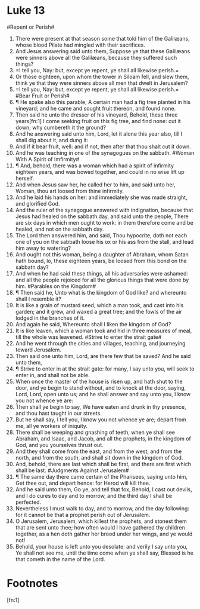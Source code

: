 ﻿# Luke 13
#Repent or Perish#
1. There were present at that season some that told him of the Galilæans, whose blood Pilate had mingled with their sacrifices. 
2. And Jesus answering said unto them, Suppose ye that these Galilæans were sinners above all the Galilæans, because they suffered such things? 
3. =I tell you, Nay: but, except ye repent, ye shall all likewise perish.=
4. Or those eighteen, upon whom the tower in Siloam fell, and slew them, think ye that they were sinners above all men that dwelt in Jerusalem? 
5. =I tell you, Nay: but, except ye repent, ye shall all likewise perish.=
#Bear Fruit or Perish#
6. ¶ He spake also this parable; A certain man had a fig tree planted in his vineyard; and he came and sought fruit thereon, and found none. 
7. Then said he unto the dresser of his vineyard, Behold, these three years[fn:1] I come seeking fruit on this fig tree, and find none: cut it down; why cumbereth it the ground? 
8. And he answering said unto him, Lord, let it alone this year also, till I shall dig about it, and dung it: 
9. And if it bear fruit, well: and if not, then after that thou shalt cut it down. 
10. And he was teaching in one of the synagogues on the sabbath.
#Woman With A Spirit of Imfirmity#
11. ¶ And, behold, there was a woman which had a spirit of infirmity eighteen years, and was bowed together, and could in no wise lift up herself. 
12. And when Jesus saw her, he called her to him, and said unto her, Woman, thou art loosed from thine infirmity. 
13. And he laid his hands on her: and immediately she was made straight, and glorified God. 
14. And the ruler of the synagogue answered with indignation, because that Jesus had healed on the sabbath day, and said unto the people, There are six days in which men ought to work: in them therefore come and be healed, and not on the sabbath day. 
15. The Lord then answered him, and said, Thou hypocrite, doth not each one of you on the sabbath loose his ox or his ass from the stall, and lead him away to watering? 
16. And ought not this woman, being a daughter of Abraham, whom Satan hath bound, lo, these eighteen years, be loosed from this bond on the sabbath day? 
17. And when he had said these things, all his adversaries were ashamed: and all the people rejoiced for all the glorious things that were done by him.
#Parables on the Kingdom# 
18. ¶ Then said he, Unto what is the kingdom of God like? and whereunto shall I resemble it? 
19. It is like a grain of mustard seed, which a man took, and cast into his garden; and it grew, and waxed a great tree; and the fowls of the air lodged in the branches of it. 
20. And again he said, Whereunto shall I liken the kingdom of God? 
21. It is like leaven, which a woman took and hid in three measures of meal, till the whole was leavened.
#Strive to enter the strait gate# 
22. And he went through the cities and villages, teaching, and journeying toward Jerusalem. 
23. Then said one unto him, Lord, are there few that be saved? And he said unto them,
24. ¶ Strive to enter in at the strait gate: for many, I say unto you, will seek to enter in, and shall not be able. 
25. When once the master of the house is risen up, and hath shut to the door, and ye begin to stand without, and to knock at the door, saying, Lord, Lord, open unto us; and he shall answer and say unto you, I know you not whence ye are: 
26. Then shall ye begin to say, We have eaten and drunk in thy presence, and thou hast taught in our streets. 
27. But he shall say, I tell you, I know you not whence ye are; depart from me, all ye workers of iniquity. 
28. There shall be weeping and gnashing of teeth, when ye shall see Abraham, and Isaac, and Jacob, and all the prophets, in the kingdom of God, and you yourselves thrust out. 
29. And they shall come from the east, and from the west, and from the north, and from the south, and shall sit down in the kingdom of God. 
30. And, behold, there are last which shall be first, and there are first which shall be last.
#Judgments Against Jerusalem#
31. ¶ The same day there came certain of the Pharisees, saying unto him, Get thee out, and depart hence: for Herod will kill thee. 
32. And he said unto them, Go ye, and tell that fox, Behold, I cast out devils, and I do cures to day and to morrow, and the third day I shall be perfected. 
33. Nevertheless I must walk to day, and to morrow, and the day following: for it cannot be that a prophet perish out of Jerusalem. 
34. O Jerusalem, Jerusalem, which killest the prophets, and stonest them that are sent unto thee; how often would I have gathered thy children together, as a hen doth gather her brood under her wings, and ye would not! 
35. Behold, your house is left unto you desolate: and verily I say unto you, Ye shall not see me, until the time come when ye shall say, Blessed is he that cometh in the name of the Lord. 

# Footnotes

[fn:1] 
